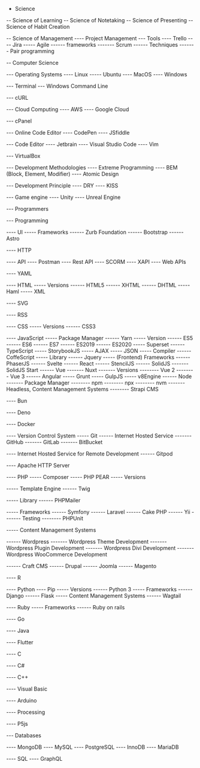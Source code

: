 - Science

-- Science of Learning
-- Science of Notetaking
-- Science of Presenting
-- Science of Habit Creation

-- Science of Management
---- Project Management
--- Tools
---- Trello
---- Jira
----- Agile
------ frameworks
------- Scrum
------ Techniques
------- Pair programming

-- Computer Science

--- Operating Systems
---- Linux
----- Ubuntu
---- MacOS
---- Windows

--- Terminal
--- Windows Command Line

--- cURL

--- Cloud Computing
---- AWS
---- Google Cloud

--- cPanel

--- Online Code Editor
---- CodePen
---- JSfiddle

--- Code Editor
---- Jetbrain
---- Visual Studio Code
---- Vim

--- VirtualBox

--- Development Methodologies
---- Extreme Programming
---- BEM (Block, Element, Modifier)
---- Atomic Design

--- Development Principle 
---- DRY
---- KISS

--- Game engine
---- Unity
---- Unreal Engine

--- Programmers

--- Programming

---- UI
----- Frameworks
------ Zurb Foundation
------ Bootstrap
------ Astro

---- HTTP

---- API
---- Postman
---- Rest API
---- SCORM
---- XAPI
---- Web APIs

---- YAML

---- HTML
----- Versions
------ HTML5
------ XHTML
------ DHTML
----- Haml
----- XML

---- SVG

---- RSS

---- CSS
----- Versions
------ CSS3

---- JavaScript
----- Package Manager
------ Yarn
----- Version
------ ES5
------ ES6
------ ES7
------ ES2019
------ ES2020
----- Superset
------ TypeScript
----- StorybookJS
----- AJAX
----- JSON
----- Compiler
------ CoffeScript
----- Library
------ Jquery
----- (Frontend) Frameworks
------ PhaserJS
------ Svelte
------ React
------ StencilJS
------ SolidJS
------- SolidJS Start
------ Vue
------- Nuxt
------- Versions
-------- Vue 2
-------- Vue 3
------ Angular
----- Grunt
----- GulpJS
----- v8Engine
------ Node
------- Package Manager
-------- npm
-------- npx
-------- nvm
------- Headless, Content Management Systems
-------- Strapi CMS

---- Bun

---- Deno

---- Docker

---- Version Control System
----- Git
------ Internet Hosted Service
------- GitHub
------- GitLab
------- BitBucket

---- Internet Hosted Service for Remote Development
------ Gitpod

---- Apache HTTP Server

---- PHP
----- Composer
----- PHP PEAR
----- Versions

----- Template Engine
------ Twig

----- Library
------ PHPMailer

----- Frameworks
------ Symfony
------ Laravel
------ Cake PHP
------ Yii
------- Testing
-------- PHPUnit

----- Content Management Systems

------ Wordpress
------- Wordpress Theme Development
------- Wordpress Plugin Development
------- Wordpress Divi Development
------- Wordpress WooCommerce Development

------ Craft CMS
------ Drupal
------ Joomla
------ Magento

---- R

---- Python
---- Pip
----- Versions
------ Python 3
----- Frameworks
------ Django
------ Flask
----- Content Management Systems
------ Wagtail

---- Ruby
----- Frameworks
------ Ruby on rails

---- Go

---- Java

---- Flutter

---- C

---- C#

---- C++

---- Visual Basic

---- Arduino 

---- Processing

---- P5js

--- Databases

---- MongoDB
---- MySQL
---- PostgreSQL
---- InnoDB
---- MariaDB

---- SQL
---- GraphQL
